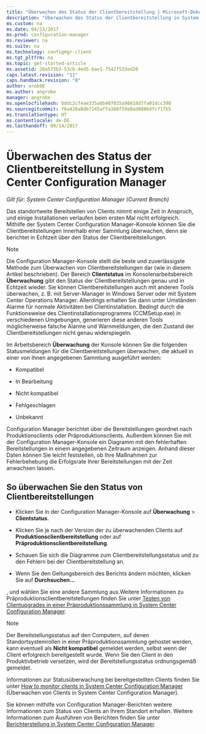 ```yaml
---
title: "Überwachen des Status der Clientbereitstellung | Microsoft-Dokumentation"
description: "Überwachen des Status der Clientbereitstellung in System Center Configuration Manager."
ms.custom: na
ms.date: 04/23/2017
ms.prod: configuration-manager
ms.reviewer: na
ms.suite: na
ms.technology: configmgr-client
ms.tgt_pltfrm: na
ms.topic: get-started-article
ms.assetid: 20a573b3-53cb-4ed5-bae1-7542f533ed20
caps.latest.revision: "11"
caps.handback.revision: "0"
author: arob98
ms.author: angrobe
manager: angrobe
ms.openlocfilehash: bddc2cf4ae335a8b407035a90818d7fa01dcc398
ms.sourcegitcommit: f6a428a8db7145affa388f59e0ad880bdfcf17b5
ms.translationtype: HT
ms.contentlocale: de-DE
ms.lasthandoff: 09/14/2017
---
```

# <a name="how-to-monitor-client-deployment-status-in-system-center-configuration-manager"></a>Überwachen des Status der Clientbereitstellung in System Center Configuration Manager

*Gilt für: System Center Configuration Manager (Current Branch)*

Das standortweite Bereitstellen von Clients nimmt einige Zeit in Anspruch, und einige Installationen verlaufen beim ersten Mal nicht erfolgreich. Mithilfe der System Center Configuration Manager-Konsole können Sie die Clientbereitstellungen innerhalb einer Sammlung überwachen, denn sie berichtet in Echtzeit über den Status der Clientbereitstellungen.  

> [!NOTE]  
>  Die Configuration Manager-Konsole stellt die beste und zuverlässigste Methode zum Überwachen von Clientbereitstellungen dar (wie in diesem Artikel beschrieben). Der Bereich **Clientstatus** im Konsolenarbeitsbereich **Überwachung** gibt den Status der Clientbereitstellungen genau und in Echtzeit wieder. Sie können Clientbereitstellungen auch mit anderen Tools überwachen, z. B. mit Server-Manager in Windows Server oder mit System Center Operations Manager. Allerdings erhalten Sie dann unter Umständen Alarme für normale Aktivitäten bei Clientinstallation. Bedingt durch die Funktionsweise des Clientinstallationsprogramms (CCMSetup.exe) in verschiedenen Umgebungen, generieren diese anderen Tools möglicherweise falsche Alarme und Warnmeldungen, die den Zustand der Clientbereitstellungen nicht genau widerspiegeln.  

 Im Arbeitsbereich **Überwachung** der Konsole können Sie die folgenden Statusmeldungen für die Clientbereitstellungen überwachen, die aktuell in einer von Ihnen angegebenen Sammlung ausgeführt werden:  

-   Kompatibel  

-   In Bearbeitung  

-   Nicht kompatibel  

-   Fehlgeschlagen  

-   Unbekannt  

 Configuration Manager berichtet über die Bereitstellungen geordnet nach Produktionsclients oder Präproduktionsclients. Außerdem können Sie mit der Configuration Manager-Konsole ein Diagramm mit den fehlerhaften Bereitstellungen in einem angegebenen Zeitraum anzeigen. Anhand dieser Daten können Sie leicht feststellen, ob Ihre Maßnahmen zur Fehlerbehebung die Erfolgsrate Ihrer Bereitstellungen mit der Zeit anwachsen lassen.  

## <a name="to-monitor-client-deployments"></a>So überwachen Sie den Status von Clientbereitstellungen  

-   Klicken Sie in der Configuration Manager-Konsole auf **Überwachung** > **Clientstatus**.  

-   Klicken Sie je nach der Version der zu überwachenden Clients auf **Produktionsclientbereitstellung** oder auf **Präproduktionsclientbereitstellung**.  

-   Schauen Sie sich die Diagramme zum Clientbereitstellungsstatus und zu den Fehlern bei der Clientbereitstellung an.  

-   Wenn Sie den Geltungsbereich des Berichts ändern möchten, klicken Sie auf **Durchsuchen...**  

 , und wählen Sie eine andere Sammlung aus.Weitere Informationen zu Präproduktionsclientbereitstellungen finden Sie unter [Testen von Clientupgrades in einer Präproduktionssammlung in System Center Configuration Manager](../../../core/clients/manage/upgrade/test-client-upgrades.md).

 > [!NOTE]
 > Der Bereitstellungsstatus auf den Computern, auf denen Standortsystemrollen in einer Präproduktionssammlung gehostet werden, kann eventuell als **Nicht kompatibel** gemeldet werden, selbst wenn der Client erfolgreich bereitgestellt wurde. Wenn Sie den Client in den Produktivbetrieb versetzen, wird der Bereitstellungsstatus ordnungsgemäß gemeldet.   

 Informationen zur Statusüberwachung bei bereitgestellten Clients finden Sie unter [How to monitor clients in System Center Configuration Manager](../../../core/clients/manage/monitor-clients.md) (Überwachen von Clients in System Center Configuration Manager).  

 Sie können mithilfe von Configuration Manager-Berichten weitere Informationen zum Status von Clients an Ihrem Standort erhalten. Weitere Informationen zum Ausführen von Berichten finden Sie unter [Berichterstellung in System Center Configuration Manager](../../../core/servers/manage/reporting.md).  
